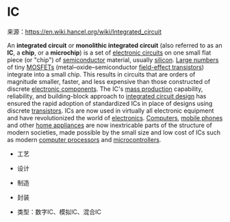 # IC

来源：https://en.wiki.hancel.org/wiki/Integrated_circuit

An **integrated circuit** or **monolithic integrated circuit** (also referred to as an **IC**, a **chip**, or a **microchip**) is a set of [electronic circuits](https://en.wiki.hancel.org/wiki/Electronic_circuit) on one small flat piece (or "chip") of [semiconductor](https://en.wiki.hancel.org/wiki/Semiconductor) material, usually [silicon](https://en.wiki.hancel.org/wiki/Silicon). [Large numbers](https://en.wiki.hancel.org/wiki/Transistor_count) of tiny [MOSFETs](https://en.wiki.hancel.org/wiki/MOSFET) (metal–oxide–semiconductor [field-effect transistors](https://en.wiki.hancel.org/wiki/Field-effect_transistors)) integrate into a small chip. This results in circuits that are orders of magnitude smaller, faster, and less expensive than those constructed of discrete [electronic components](https://en.wiki.hancel.org/wiki/Electronic_component). The IC's [mass production](https://en.wiki.hancel.org/wiki/Mass_production) capability, reliability, and building-block approach to [integrated circuit design](https://en.wiki.hancel.org/wiki/Integrated_circuit_design) has ensured the rapid adoption of standardized ICs in place of designs using discrete [transistors](https://en.wiki.hancel.org/wiki/Transistor). ICs are now used in virtually all electronic equipment and have revolutionized the world of [electronics](https://en.wiki.hancel.org/wiki/Electronics). [Computers](https://en.wiki.hancel.org/wiki/Computer), [mobile phones](https://en.wiki.hancel.org/wiki/Mobile_phone) and other [home appliances](https://en.wiki.hancel.org/wiki/Home_appliance) are now inextricable parts of the structure of modern societies, made possible by the small size and low cost of ICs such as modern [computer processors](https://en.wiki.hancel.org/wiki/Computer_processor) and [microcontrollers](https://en.wiki.hancel.org/wiki/Microcontroller).



- 工艺

- 设计

- 制造

- 封装

- 类型：数字IC、模拟IC、混合IC
